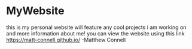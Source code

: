 # MyWebsite
this is my personal website
will feature any cool projects i am working on and more information about me!
you can view the website using this link https://matt-connell.github.io/
-Matthew Connell
